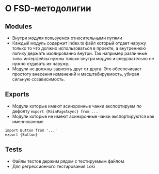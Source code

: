 # О FSD-методолигии
## Modules
- Внутри модуля пользуемся относительными путями
- Каждый модуль содержит index.ts файл который отдает наружу только то что должно использоваться
в проекте, а внутреннюю логику держать изолированно внутри. 
Так например различные типы интерфейсы нужны только внутри модуля и
следовательно не нужно отдавать их наружу. 
- Модули не должны зависить друг от друга. Это обеспечивает простоту внесения изменений и масштабируемость,
убирая сильную созависимость.


## Exports
- Модули которые имеют асинхронные чанки експортируем по дефолту
  ```export {MainPageAsync} from ...```
- Модули которые не имеют асинхронные чанки экспортируются как именнованные
```
import Button from '...'
export {Button}
```

## Tests
- Файлы тестов держим рядом с тестируемым файлом
- Для регрессионного тестирования Loki

